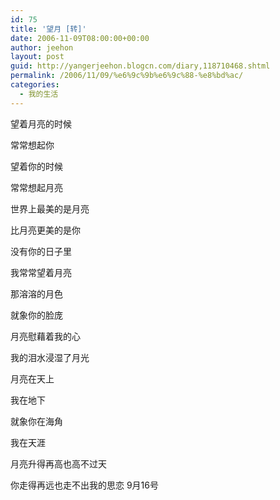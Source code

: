 ```yaml
---
id: 75
title: '望月 [转]'
date: 2006-11-09T08:00:00+00:00
author: jeehon
layout: post
guid: http://yangerjeehon.blogcn.com/diary,118710468.shtml
permalink: /2006/11/09/%e6%9c%9b%e6%9c%88-%e8%bd%ac/
categories:
  - 我的生活
---
```

望着月亮的时候
  
常常想起你
  
望着你的时候
  
常常想起月亮
  
世界上最美的是月亮
  
比月亮更美的是你
  
没有你的日子里
  
我常常望着月亮
  
那溶溶的月色
  
就象你的脸庞
  
月亮慰藉着我的心
  
我的泪水浸湿了月光
  
月亮在天上
  
我在地下
  
就象你在海角
  
我在天涯
  
月亮升得再高也高不过天
  
你走得再远也走不出我的思恋 9月16号
